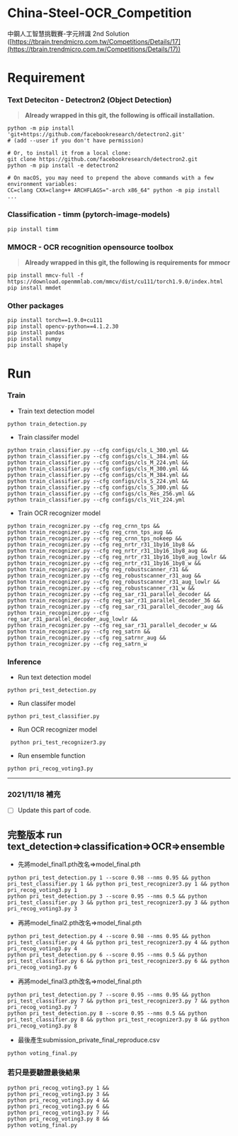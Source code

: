 # China-Steel-OCR_Competition
中鋼人工智慧挑戰賽-字元辨識 2nd Solution ([https://tbrain.trendmicro.com.tw/Competitions/Details/17](https://tbrain.trendmicro.com.tw/Competitions/Details/17))

# Requirement
### Text Deteciton - Detectron2 (Object Detection)
> **Already wrapped in this git, the following is officail installation.**
```
python -m pip install 'git+https://github.com/facebookresearch/detectron2.git'
# (add --user if you don't have permission)

# Or, to install it from a local clone:
git clone https://github.com/facebookresearch/detectron2.git
python -m pip install -e detectron2

# On macOS, you may need to prepend the above commands with a few environment variables:
CC=clang CXX=clang++ ARCHFLAGS="-arch x86_64" python -m pip install ...
```
### Classification - timm (pytorch-image-models)
```
pip install timm
```

### MMOCR - OCR recognition opensource toolbox
> **Already wrapped in this git, the following is requirements for mmocr**
```
pip install mmcv-full -f https://download.openmmlab.com/mmcv/dist/cu111/torch1.9.0/index.html
pip install mmdet
```

### Other packages
```
pip install torch==1.9.0+cu111
pip install opencv-python==4.1.2.30
pip install pandas
pip install numpy
pip install shapely
```
# Run
### Train
+ Train text detection model
```
python train_detection.py  
```
+ Train classifer model
```
python train_classifier.py --cfg configs/cls_L_300.yml &&
python train_classifier.py --cfg configs/cls_L_384.yml &&
python train_classifier.py --cfg configs/cls_M_224.yml &&
python train_classifier.py --cfg configs/cls_M_300.yml &&
python train_classifier.py --cfg configs/cls_M_384.yml &&
python train_classifier.py --cfg configs/cls_S_224.yml &&
python train_classifier.py --cfg configs/cls_S_300.yml &&
python train_classifier.py --cfg configs/cls_Res_256.yml &&
python train_classifier.py --cfg configs/cls_Vit_224.yml
```
+ Train OCR recognizer model
```
python train_recognizer.py --cfg reg_crnn_tps &&
python train_recognizer.py --cfg reg_crnn_tps_aug &&
python train_recognizer.py --cfg reg_crnn_tps_nokeep &&
python train_recognizer.py --cfg reg_nrtr_r31_1by16_1by8 &&
python train_recognizer.py --cfg reg_nrtr_r31_1by16_1by8_aug &&
python train_recognizer.py --cfg reg_nrtr_r31_1by16_1by8_aug_lowlr &&
python train_recognizer.py --cfg reg_nrtr_r31_1by16_1by8_w &&
python train_recognizer.py --cfg reg_robustscanner_r31 &&
python train_recognizer.py --cfg reg_robustscanner_r31_aug &&
python train_recognizer.py --cfg reg_robustscanner_r31_aug_lowlr &&
python train_recognizer.py --cfg reg_robustscanner_r31_w &&
python train_recognizer.py --cfg reg_sar_r31_parallel_decoder &&
python train_recognizer.py --cfg reg_sar_r31_parallel_decoder_36 &&
python train_recognizer.py --cfg reg_sar_r31_parallel_decoder_aug &&
python train_recognizer.py --cfg reg_sar_r31_parallel_decoder_aug_lowlr &&
python train_recognizer.py --cfg reg_sar_r31_parallel_decoder_w &&
python train_recognizer.py --cfg reg_satrn &&
python train_recognizer.py --cfg reg_satrnr_aug &&
python train_recognizer.py --cfg reg_satrn_w
```

### Inference
+ Run text detection model
```
python pri_test_detection.py
```
+ Run classifer model
```
python pri_test_classifier.py
```
+ Run OCR recognizer model
```
 python pri_test_recognizer3.py
```
+ Run ensemble function
```
python pri_recog_voting3.py 
```

---
### 2021/11/18 補充 
- [ ] Update this part of code.

## 完整版本 run text_detection=>classification=>OCR=>ensemble
+ 先將model_final1.pth改名=>model_final.pth
```
python pri_test_detection.py 1 --score 0.98 --nms 0.95 && python pri_test_classifier.py 1 && python pri_test_recognizer3.py 1 && python pri_recog_voting3.py 1
python pri_test_detection.py 3 --score 0.95 --nms 0.5 && python pri_test_classifier.py 3 && python pri_test_recognizer3.py 3 && python pri_recog_voting3.py 3
```
+ 再將model_final2.pth改名=>model_final.pth
```
python pri_test_detection.py 4 --score 0.98 --nms 0.95 && python pri_test_classifier.py 4 && python pri_test_recognizer3.py 4 && python pri_recog_voting3.py 4
python pri_test_detection.py 6 --score 0.95 --nms 0.5 && python pri_test_classifier.py 6 && python pri_test_recognizer3.py 6 && python pri_recog_voting3.py 6
```
+ 再將model_final3.pth改名=>model_final.pth
```
python pri_test_detection.py 7 --score 0.95 --nms 0.95 && python pri_test_classifier.py 7 && python pri_test_recognizer3.py 7 && python pri_recog_voting3.py 7
python pri_test_detection.py 8 --score 0.95 --nms 0.5 && python pri_test_classifier.py 8 && python pri_test_recognizer3.py 8 && python pri_recog_voting3.py 8
```
+ 最後產生submission_private_final_reproduce.csv
```
python voting_final.py
```

### 若只是要驗證最後結果
```
python pri_recog_voting3.py 1 && 
python pri_recog_voting3.py 3 && 
python pri_recog_voting3.py 4 &&
python pri_recog_voting3.py 6 && 
python pri_recog_voting3.py 7 && 
python pri_recog_voting3.py 8 &&
python voting_final.py
```

